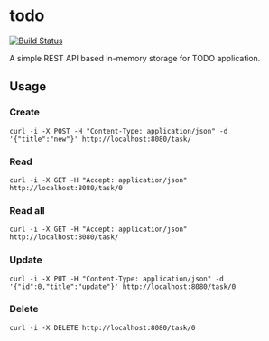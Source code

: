 todo
====

[![Build Status](https://travis-ci.org/mrekucci/todo.svg)](https://travis-ci.org/mrekucci/todo)

A simple REST API based in-memory storage for TODO application.

Usage
-----

### Create

`curl -i -X POST -H "Content-Type: application/json" -d '{"title":"new"}' http://localhost:8080/task/`

### Read

`curl -i -X GET -H "Accept: application/json" http://localhost:8080/task/0`

### Read all

`curl -i -X GET -H "Accept: application/json" http://localhost:8080/task/`

### Update

`curl -i -X PUT -H "Content-Type: application/json" -d '{"id":0,"title":"update"}' http://localhost:8080/task/0`

### Delete

`curl -i -X DELETE http://localhost:8080/task/0`